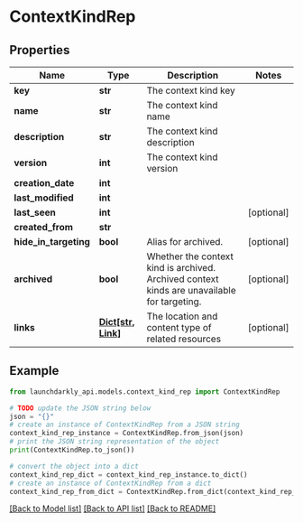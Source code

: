 # ContextKindRep


## Properties

Name | Type | Description | Notes
------------ | ------------- | ------------- | -------------
**key** | **str** | The context kind key | 
**name** | **str** | The context kind name | 
**description** | **str** | The context kind description | 
**version** | **int** | The context kind version | 
**creation_date** | **int** |  | 
**last_modified** | **int** |  | 
**last_seen** | **int** |  | [optional] 
**created_from** | **str** |  | 
**hide_in_targeting** | **bool** | Alias for archived. | [optional] 
**archived** | **bool** | Whether the context kind is archived. Archived context kinds are unavailable for targeting. | [optional] 
**links** | [**Dict[str, Link]**](Link.md) | The location and content type of related resources | [optional] 

## Example

```python
from launchdarkly_api.models.context_kind_rep import ContextKindRep

# TODO update the JSON string below
json = "{}"
# create an instance of ContextKindRep from a JSON string
context_kind_rep_instance = ContextKindRep.from_json(json)
# print the JSON string representation of the object
print(ContextKindRep.to_json())

# convert the object into a dict
context_kind_rep_dict = context_kind_rep_instance.to_dict()
# create an instance of ContextKindRep from a dict
context_kind_rep_from_dict = ContextKindRep.from_dict(context_kind_rep_dict)
```
[[Back to Model list]](../README.md#documentation-for-models) [[Back to API list]](../README.md#documentation-for-api-endpoints) [[Back to README]](../README.md)



